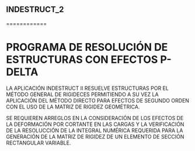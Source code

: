 ## INDESTRUCT_2
============

# PROGRAMA DE RESOLUCIÓN DE ESTRUCTURAS CON EFECTOS P-DELTA

LA APLICACIÓN INDESTRUCT II RESUELVE ESTRUCTURAS POR EL MÉTODO GENERAL DE RIGIDECES 
PERMITIENDO A SU VEZ LA APLICACIÓN DEL MÉTODO DIRECTO PARA EFECTOS DE SEGUNDO ORDEN 
CON EL USO DE LA MATRIZ DE RIGIDEZ GEOMÉTRICA.

SE REQUIEREN ARREGLOS EN LA CONSIDERACIÓN DE LOS EFECTOS DE LA DEFORMACIÓN POR 
CORTANTE EN LAS CARGAS Y LA VERIFICACIÓN DE LA RESOLUCCIÓN DE LA INTEGRAL
NUMÉRICA REQUERIDA PARA LA GENERACIÓN DE LA MATRIZ DE RIGIDEZ DE UN ELEMENTO 
DE SECCIÓN RECTANGULAR VARIABLE.
